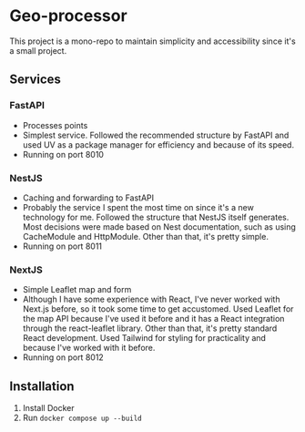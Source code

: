 
# Geo-processor

This project is a mono-repo to maintain simplicity and accessibility since it's a small project.

## Services

### FastAPI

* Processes points
* Simplest service. Followed the recommended structure by FastAPI and used UV as a package manager for efficiency and because of its speed.
* Running on port 8010

### NestJS

* Caching and forwarding to FastAPI
* Probably the service I spent the most time on since it's a new technology for me. Followed the structure that NestJS itself generates. Most decisions were made based on Nest documentation, such as using CacheModule and HttpModule. Other than that, it's pretty simple.
* Running on port 8011

### NextJS

* Simple Leaflet map and form
* Although I have some experience with React, I've never worked with Next.js before, so it took some time to get accustomed. Used Leaflet for the map API because I've used it before and it has a React integration through the react-leaflet library. Other than that, it's pretty standard React development. Used Tailwind for styling for practicality and because I've worked with it before.
* Running on port 8012

## Installation

1. Install Docker
2. Run `docker compose up --build`
